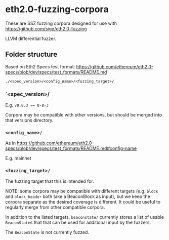 # eth2.0-fuzzing-corpora

These are SSZ fuzzing corpora designed for use with https://github.com/sigp/eth2.0-fuzzing

LLVM differential fuzzer.


## Folder structure

Based on Eth2 Specs test format: https://github.com/ethereum/eth2.0-specs/blob/dev/specs/test_formats/README.md

`./<spec_version>/<config_name>/<fuzzing_target>/`

### `<spec_version>/

E.g. `v0.8.3 == 0-8-3`

Corpora may be compatible with other versions, but should be merged into that versions directory.

### `<config_name>/`

As in https://github.com/ethereum/eth2.0-specs/blob/dev/specs/test_formats/README.md#config-name

E.g. mainnet

### `<fuzzing_target>/`


The fuzzing target that this is intended for.

NOTE: some corpora may be compatible with different targets
(e.g. `block` and `block_header` both take a BeaconBlock as input),
but we keep the corpora separate as the desired coverage is different.
It could be useful to regularly merge from other compatible corpora.

In addition to the listed targets, `beaconstate/` currently stores a list of usable `BeaconState`s that
that can be used for additional input by the fuzzers.

The `BeaconState` is not currently fuzzed.
